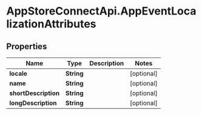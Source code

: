 # AppStoreConnectApi.AppEventLocalizationAttributes

## Properties

Name | Type | Description | Notes
------------ | ------------- | ------------- | -------------
**locale** | **String** |  | [optional] 
**name** | **String** |  | [optional] 
**shortDescription** | **String** |  | [optional] 
**longDescription** | **String** |  | [optional] 


